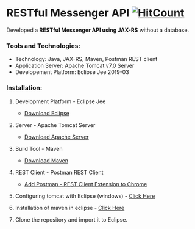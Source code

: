 # RESTful Messenger API [![HitCount](http://hits.dwyl.io/pragyakarki/pragyakarki/messengerAPI-with-JAX-RS.svg)](http://hits.dwyl.io/pragyakarki/pragyakarki/messengerAPI-with-JAX-RS)

Developed a **RESTful Messenger API using JAX-RS** without a database. 

### Tools and Technologies:
* Technology: Java, JAX-RS, Maven, Postman REST client
* Application Server: Apache Tomcat v7.0 Server 
* Developement Platform: Eclipse Jee 2019-03

### Installation:

1. Development Platform - Eclipse Jee
   * [Download Eclipse](https://www.eclipse.org/downloads/download.php?file=/oomph/epp/2019-03/R/eclipse-inst-win64.exe)
   
2. Server - Apache Tomcat Server

   * [Download Apache Server](https://tomcat.apache.org/download-70.cgi)

3. Build Tool - Maven

   * [Download Maven](https://maven.apache.org/download.cgi)

4. REST Client - Postman REST Client

   * [Add Postman - REST Client Extension to Chrome](https://chrome.google.com/webstore/detail/tabbed-postman-rest-clien/coohjcphdfgbiolnekdpbcijmhambjff?hl=en)

5. Configuring tomcat with Eclipse (windows) - [Click Here](https://javatutorial.net/run-tomcat-from-eclipse)

6. Installation of maven in eclipse - [Click Here](https://stackoverflow.com/questions/8620127/maven-in-eclipse-step-by-step-installation)

7. Clone the repository and import it to Eclipse.
